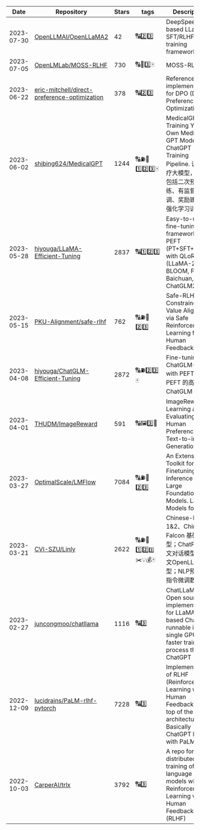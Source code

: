 | Date | Repository | Stars | tags |  Description  |
|------------|---------|-------|-------------|-------------|
| 2023-07-30 | [OpenLLMAI/OpenLLaMA2](https://github.com/OpenLLMAI/OpenLLaMA2) | 42 | 🔠2️⃣3️⃣ | DeepSpeed+Ray based LLaMA2 SFT/RLHF training framework |
| 2023-07-05 | [OpenLMLab/MOSS-RLHF](https://github.com/OpenLMLab/MOSS-RLHF) | 730 | 🔠🚌3️⃣🀄 | MOSS-RLHF |
| 2023-06-22 | [eric-mitchell/direct-preference-optimization](https://github.com/eric-mitchell/direct-preference-optimization) | 378 | 🔠2️⃣3️⃣ | Reference implementation for DPO (Direct Preference Optimization) |
| 2023-06-02 | [shibing624/MedicalGPT](https://github.com/shibing624/MedicalGPT) | 1244 | 🔠⛽🚕1️⃣2️⃣3️⃣🀄 | MedicalGPT: Training Your Own Medical GPT Model with ChatGPT Training Pipeline. 训练医疗大模型，实现包括二次预训练、有监督微调、奖励建模、强化学习训练。 |
| 2023-05-28 | [hiyouga/LLaMA-Efficient-Tuning](https://github.com/hiyouga/LLaMA-Efficient-Tuning) | 2837 | 🔠1️⃣2️⃣3️⃣ | Easy-to-use fine-tuning framework using PEFT (PT+SFT+RLHF with QLoRA) (LLaMA-2, BLOOM, Falcon, Baichuan, Qwen, ChatGLM2) |
| 2023-05-15 | [PKU-Alignment/safe-rlhf](https://github.com/PKU-Alignment/safe-rlhf) | 762 | 🔠⛽🚌2️⃣3️⃣ | Safe-RLHF: Constrained Value Alignment via Safe Reinforcement Learning from Human Feedback |
| 2023-04-08 | [hiyouga/ChatGLM-Efficient-Tuning](https://github.com/hiyouga/ChatGLM-Efficient-Tuning) | 2872 | 🔠⛽2️⃣3️⃣🀄 | Fine-tuning ChatGLM-6B with PEFT \| 基于 PEFT 的高效 ChatGLM 微调 |
| 2023-04-01 | [THUDM/ImageReward](https://github.com/THUDM/ImageReward) | 591 | 🔠🖼️3️⃣🔌 | ImageReward: Learning and Evaluating Human Preferences for Text-to-image Generation |
| 2023-03-27 | [OptimalScale/LMFlow](https://github.com/OptimalScale/LMFlow) | 7084 | 🔠⛽🚌2️⃣3️⃣ | An Extensible Toolkit for Finetuning and Inference of Large Foundation Models. Large Models for All. |
| 2023-03-21 | [CVI-SZU/Linly](https://github.com/CVI-SZU/Linly) | 2622 | 🔠⛽🚌1️⃣2️⃣`3️⃣`✂️💡💰🀄 | Chinese-LLaMA 1&2、Chinese-Falcon 基础模型；ChatFlow中文对话模型；中文OpenLLaMA模型；NLP预训练/指令微调数据集 |
| 2023-02-27 | [juncongmoo/chatllama](https://github.com/juncongmoo/chatllama) | 1116 | 🔠3️⃣ | ChatLLaMA 📢 Open source implementation for LLaMA-based ChatGPT runnable in a single GPU. 15x faster training process than ChatGPT |
| 2022-12-09 | [lucidrains/PaLM-rlhf-pytorch](https://github.com/lucidrains/PaLM-rlhf-pytorch) | 7228 | 🔠3️⃣ | Implementation of RLHF (Reinforcement Learning with Human Feedback) on top of the PaLM architecture. Basically ChatGPT but with PaLM |
| 2022-10-03 | [CarperAI/trlx](https://github.com/CarperAI/trlx) | 3792 | 🔠3️⃣ | A repo for distributed training of language models with Reinforcement Learning via Human Feedback (RLHF) |

